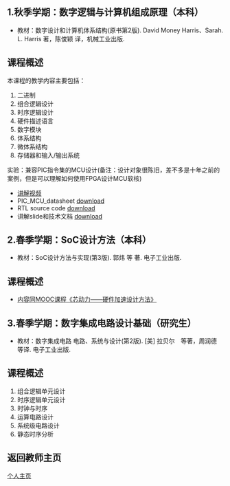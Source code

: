 1.秋季学期：数字逻辑与计算机组成原理（本科）
---

- 教材：数字设计和计算机体系结构(原书第2版). David Money Harris、Sarah. L. Harris 著，陈俊颖 译，机械工业出版.  

课程概述
---
本课程的教学内容主要包括：

1.  二进制
2.  组合逻辑设计
3.  时序逻辑设计
4.  硬件描述语言
5.  数字模块
6.  体系结构
7.  微体系结构
8.  存储器和输入/输出系统

实验：兼容PIC指令集的MCU设计(备注：设计对象很陈旧，差不多是十年之前的案例，但是可以理解如何使用FPGA设计MCU软核)
- [讲解视频](https://www.bilibili.com/video/BV19b4y1Z76Z) 
- PIC_MCU_datasheet [download](./video/PIC_MCU_datasheet.zip)
- RTL source code  [download](./video/RTL_CODE.zip)
- 讲解slide和技术文档 [download](./video/slide.zip)


2.春季学期：SoC设计方法（本科）
---

- 教材：SoC设计方法与实现(第3版). 郭炜 等 著. 电子工业出版.  

课程概述
---
- [内容同MOOC课程《芯动力——硬件加速设计方法》](../class1)


3.春季学期：数字集成电路设计基础（研究生）
---

- 教材：数字集成电路 电路、系统与设计(第2版). [美] 拉贝尔　等著，周润德　等译. 电子工业出版.  

课程概述
---
1.  组合逻辑单元设计
2.  时序逻辑单元设计
3.  时钟与时序
5.  运算电路设计
6.  系统级电路设计
7.  静态时序分析


**返回教师主页**
---
[个人主页](http://www.dizhixiong.cn/)
